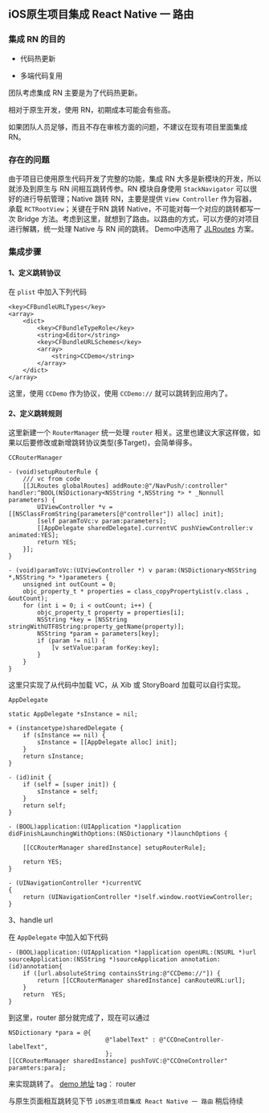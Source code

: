 ## iOS原生项目集成 React Native 一 路由

### 集成 RN 的目的

* 代码热更新

* 多端代码复用

团队考虑集成 RN 主要是为了代码热更新。

相对于原生开发，使用 RN，初期成本可能会有些高。

如果团队人员足够，而且不存在审核方面的问题，不建议在现有项目里面集成 RN。


### 存在的问题


由于项目已使用原生代码开发了完整的功能，集成 RN 大多是新模块的开发，所以就涉及到原生与 RN 间相互跳转传参。RN 模块自身使用 ` StackNavigator ` 可以很好的进行导航管理；Native 跳转 RN，主要是提供 `View Controller` 作为容器，承载 `RCTRootView`；关键在于RN 跳转 Native，不可能对每一个对应的跳转都写一次 Bridge 方法。考虑到这里，就想到了路由。以路由的方式，可以方便的对项目进行解耦，统一处理 Native 与 RN 间的跳转。
Demo中选用了 [JLRoutes](https://github.com/joeldev/JLRoutes) 方案。

### 集成步骤

#### 1、定义跳转协议
在 `plist` 中加入下列代码 

	<key>CFBundleURLTypes</key>
    <array>
        <dict>
            <key>CFBundleTypeRole</key>
            <string>Editor</string>
            <key>CFBundleURLSchemes</key>
            <array>
                <string>CCDemo</string>
            </array>
        </dict>
    </array>	

这里，使用 `CCDemo` 作为协议，使用 `CCDemo://` 就可以跳转到应用内了。

#### 2、定义跳转规则
这里新建一个 `RouterManager` 统一处理 `router` 相关。这里也建议大家这样做，如果以后要修改或新增跳转协议类型(多Target)，会简单得多。

`CCRouterManager`
	
	- (void)setupRouterRule {
	    /// vc from code 
	    [[JLRoutes globalRoutes] addRoute:@"/NavPush/:controller" handler:^BOOL(NSDictionary<NSString *,NSString *> * _Nonnull parameters) {
	        UIViewController *v = [[NSClassFromString(parameters[@"controller"]) alloc] init];
	        [self paramToVc:v param:parameters];
	        [[AppDelegate sharedDelegate].currentVC pushViewController:v animated:YES];
	        return YES;
	    }];
	}
	
	- (void)paramToVc:(UIViewController *) v param:(NSDictionary<NSString *,NSString *> *)parameters {
	    unsigned int outCount = 0;
	    objc_property_t * properties = class_copyPropertyList(v.class , &outCount);
	    for (int i = 0; i < outCount; i++) {
	        objc_property_t property = properties[i];
	        NSString *key = [NSString stringWithUTF8String:property_getName(property)];
	        NSString *param = parameters[key];
	        if (param != nil) {
	            [v setValue:param forKey:key];
	        }
	    }
	}

这里只实现了从代码中加载 VC，从 Xib 或 StoryBoard 加载可以自行实现。

`AppDelegate`


	static AppDelegate *sInstance = nil;
	
	+ (instancetype)sharedDelegate {
	    if (sInstance == nil) {
	        sInstance = [[AppDelegate alloc] init];
	    }
	    return sInstance;
	}
	
	- (id)init {
	    if (self = [super init]) {
	        sInstance = self;
	    }
	    return self;
	}
	
	- (BOOL)application:(UIApplication *)application didFinishLaunchingWithOptions:(NSDictionary *)launchOptions {
	    
	    [[CCRouterManager sharedInstance] setupRouterRule];
	    
	    return YES;
	}

	- (UINavigationController *)currentVC
	{
	    return (UINavigationController *)self.window.rootViewController;
	}

3、handle url

在 `AppDelegate` 中加入如下代码

	- (BOOL)application:(UIApplication *)application openURL:(NSURL *)url sourceApplication:(NSString *)sourceApplication annotation:(id)annotation{
	    if ([url.absoluteString containsString:@"CCDemo://"]) {
	        return [[CCRouterManager sharedInstance] canRouteURL:url];
	    }
	    return  YES;
	}


到这里，router 部分就完成了，现在可以通过

	NSDictionary *para = @{
	                           @"labelText" : @"CCOneController-labelText",
	                           };
	[[CCRouterManager sharedInstance] pushToVC:@"CCOneController" paramters:para];

来实现跳转了。
[demo 地址](https://github.com/Xigtun/CCDemo) tag： router

与原生页面相互跳转见下节 `iOS原生项目集成 React Native 一 路由` 稍后待续







